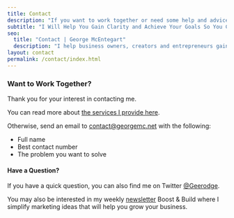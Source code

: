 ```yaml
---
title: Contact
description: "If you want to work together or need some help and advice, feel free to contact me directly using the details here."
subtitle: "I Will Help You Gain Clarity and Achieve Your Goals So You Can Grow Your Business Clarity and Confidence"
seo:
  title: "Contact | George McEntegart"
  description: "I help business owners, creators and entrepreneurs gain clarity and achieve their goals, so they can grow their business. Find my contact details here."
layout: contact
permalink: /contact/index.html
---
```


### Want to Work Together?

Thank you for your interest in contacting me.

You can read more about [the services I provide here](/consulting).

Otherwise, send an email to [contact@georgemc.net](mailto:contact@georgemc.net) with the following:

- Full name
- Best contact number
- The problem you want to solve

#### Have a Question?

If you have a quick question, you can also find me on Twitter [@Geerodge](https://twitter.com/geerodge).

You may also be interested in my weekly [newsletter](/newsletter) Boost & Build where I simplify marketing ideas that will help you grow your business.